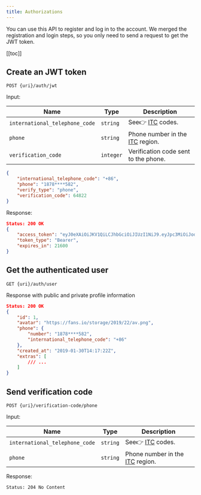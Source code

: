 ```yaml
---
title: Authorizations
---
```


You can use this API to register and log in to the account. We merged the registration and login steps, so you only need to send a request to get the JWT token.

[[toc]]

## Create an JWT token

```
POST {uri}/auth/jwt
```

Input:

| Name | Type | Description |
|----|----|----|
| `international_telephone_code` | `string` | See👉 [ITC](itc.md) codes. |
| `phone` | `string` | Phone number in the [ITC](itc.md) region. |
| `verification_code` | `integer` | Verification code sent to the phone. |

```json
{
    "international_telephone_code": "+86",
    "phone": "1878****582",
    "verify_type": "phone",
    "verification_code": 64822
}
```

Response:
```json
Status: 200 OK
{
    "access_token": "eyJ0eXAiOiJKV1QiLCJhbGciOiJIUzI1NiJ9.eyJpc3MiOiJodHRwczovL3dlaW1lbmc0LnpoaWJvY2xvdWQuY24vYXBpL3YyL2F1dGgvbG9naW4iLCJpYXQiOjE1NTAxMTAwODUsImV4cCI6MTU1MTQwNjA4NSwibmJmIjoxNTUwMTEwMDg1LCJqdGkiOiJJaFBnZm9uVWJtTUtRM1doIiwic3ViIjoxNiwicHJ2IjoiNDhlNDUzODMxY2ViYTVlNTdhNDc1ZTY4NjQ5Y2ZkZWU2ZTk3ZDhkMiJ9.ZWd9LgZ_brOmQ92lZTuBu7dDA3CEtNIVPk_Jjx325mk",
    "token_type": "Bearer",
    "expires_in": 21600
}
```

## Get the authenticated user

```
GET {uri}/auth/user
```

Response with public and private profile information

```json
Status: 200 OK
{
    "id": 1,
    "avatar": "https://fans.io/storage/2019/22/av.png",
    "phone": {
        "number": "1878****582",
        "international_telephone_code": "+86"
    },
    "created_at": "2019-01-30T14:17:22Z",
    "extras": [
        /// ...
    ]
}
```

## Send verification code

```
POST {uri}/verification-code/phone
```

Input:

 Name | Type | Description |
|----|----|----|
| `international_telephone_code` | `string` | See👉 [ITC](itc.md) codes. |
| `phone` | `string` | Phone number in the [ITC](itc.md) region. |

Response:

```
Status: 204 No Content
```
